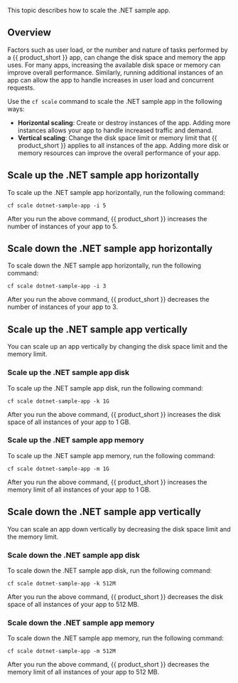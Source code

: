 This topic describes how to scale the .NET sample app.

## Overview

Factors such as user load, or the number and nature of tasks performed by a
{{ product_short }} app, can change the disk space and memory the app uses. For
many apps, increasing the available disk space or memory can improve overall
performance. Similarly, running additional instances of an app can allow the app
to handle increases in user load and concurrent requests.

Use the `cf scale` command to scale the .NET sample app in the following ways:

- **Horizontal scaling**: Create or destroy instances of the app. Adding more
instances allows your app to handle increased traffic and demand.
- **Vertical scaling**: Change the disk space limit or memory limit that
{{ product_short }} applies to all instances of the app. Adding more disk or
memory resources can improve the overall performance of your app.

## Scale up the .NET sample app horizontally

To scale up the .NET sample app horizontally, run the following command:

``` shell
cf scale dotnet-sample-app -i 5
```

After you run the above command, {{ product_short }} increases the number of
instances of your app to 5.

## Scale down the .NET sample app horizontally

To scale down the .NET sample app horizontally, run the following command:

``` shell
cf scale dotnet-sample-app -i 3
```

After you run the above command, {{ product_short }} decreases the number of
instances of your app to 3.

## Scale up the .NET sample app vertically

You can scale up an app vertically by changing the disk space limit and the
memory limit.

### Scale up the .NET sample app disk

To scale up the .NET sample app disk, run the following command:

``` shell
cf scale dotnet-sample-app -k 1G
```

After you run the above command, {{ product_short }} increases the disk space of
all instances of your app to 1&nbsp;GB.

### Scale up the .NET sample app memory

To scale up the .NET sample app memory, run the following command:

``` shell
cf scale dotnet-sample-app -m 1G
```

After you run the above command, {{ product_short }} increases the memory limit of
all instances of your app to 1&nbsp;GB.

## Scale down the .NET sample app vertically

You can scale an app down vertically by decreasing the disk space limit and the
memory limit.

### Scale down the .NET sample app disk

To scale down the .NET sample app disk, run the following command:

``` shell
cf scale dotnet-sample-app -k 512M
```

After you run the above command, {{ product_short }} decreases the disk space of
all instances of your app to 512&nbsp;MB.

### Scale down the .NET sample app memory

To scale down the .NET sample app memory, run the following command:

``` shell
cf scale dotnet-sample-app -m 512M
```

After you run the above command, {{ product_short }} decreases the memory limit of
all instances of your app to 512&nbsp;MB.
